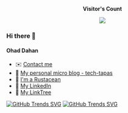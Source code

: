 <p align="center"><b>Visitor's Count</b></p>
<p align="center"><img src="https://cloudflare-worker-counter.ohaddahan.com?name=https://github.com/ohaddahan&nonce=1"/></p>

### Hi there 👋

#### Ohad Dahan

- ✉️ [Contact me](mailto:ohaddahan@gmail.com)
- 📝 [My personal micro blog - tech-tapas](https://ohaddahan.github.io/tech-tapas/)
- 🦀 [I'm a Rustacean](https://www.rust-lang.org/)
- 💼 [My LinkedIn](https://www.linkedin.com/in/ohad-dahan-a31033266/)
- 🔗 [My LinkTree](https://linktr.ee/ohad.dahan)
   
[![GitHub Trends SVG](https://api.githubtrends.io/user/svg/ohaddahan/langs?time_range=one_year&theme=dark)](https://githubtrends.io)
[![GitHub Trends SVG](https://api.githubtrends.io/user/svg/ohaddahan/repos?time_range=one_year&theme=dark)](https://githubtrends.io)
